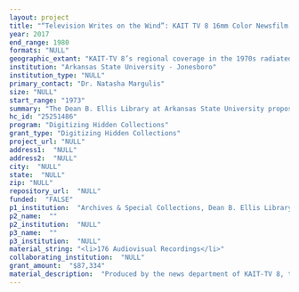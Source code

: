 ```yaml
--- 
layout: project 
title: "“Television Writes on the Wind”: KAIT TV 8 16mm Color Newsfilm Collection (1973-1980) from Northeast Arkansas and Southeast Missouri"
year: 2017
end_range: 1980
formats: "NULL"
geographic_extant: "KAIT-TV 8’s regional coverage in the 1970s radiated out ninety miles from Jonesboro, AR and included Clay, Craighead, Greene, Independence, Izard, Jackson, Lawrence, Mississippi, Poinsett, Randolph, and Sharp Counties in Arkansas; and Butler, Dunklin, Oregon, Pemiscot, and Ripley counties in Missouri; and western Tennessee."
institution: "Arkansas State University - Jonesboro"
institution_type: "NULL"
primary_contact: "Dr. Natasha Margulis"
size: "NULL"
start_range: "1973"
summary: "The Dean B. Ellis Library at Arkansas State University proposes to digitize the collection of KAIT TV 8 16mm color newsfilm with sound. This two-year project will digitize 176 reels to create high-quality digital surrogates of this analog newsfilm collection which was made by KAIT between 1973 and 1980. The project will result in item level metadata, finding aids, and digital access copies of these records which will be posted on our publicly accessible and searchable portal hosted by Preservica. This moving image collection is the only one of its kind for Northeast Arkansas and Southeast Missouri. Although the content of these reels seems to focus on localism, it will substantially enrich the scholarly narratives of the end of small agriculture, the Civil Rights movement, the worldwide energy crisis, the marginalization of rural America, and the activity of local politicians' involvement in national politics on behalf of fellow Arkansans."
hc_id: "25251486"
program: "Digitizing Hidden Collections"
grant_type: "Digitizing Hidden Collections"
project_url: "NULL"
address1:  "NULL"
address2:  "NULL"
city:  "NULL"
state:  "NULL"
zip: "NULL"
repository_url:  "NULL"
funded:  "FALSE"
p1_institution:  "Archives & Special Collections, Dean B. Ellis Library, Arkansas State University"
p2_name:  ""
p2_institution:  "NULL"
p3_name:  ""
p3_institution:  "NULL"
material_string: "<li>176 Audiovisual Recordings</li>"
collaborating_institution:  "NULL"
grant_amount:  "$87,334"
material_description:  "Produced by the news department of KAIT-TV 8, this collection consists of 206 reels of color 16mm newsfilm with sound which were rescued from a dumpster by the station manager, Ronnie Weston, and given to the Arkansas State Museum in 1989. The Museum transferred the reels in their original, shown-only-once (if at all) condition to Archives & Special Collections in 1998. Since then, the Archives has been in physical possession of these materials and stored them in a climate-controlled storage area. Based on our experience with the Pilot Project, we know that each reel contains 21-45 individual stories. These stories remind Americans in this time of “fake news,” that they once relied heavily upon local news reports for the news. Whether the topic is the end of small agriculture, the Civil Rights movement, the worldwide energy crisis, or the marginalization of rural America, these stories show how the national narrative played out in the Mississippi Delta region. Some of the most prominent themes in this collection cover: the 1976 U.S. Bicentennial Celebrations; the beginnings of the H.U.D. affordable housing crisis; the need for government assistance to handle local disaster areas; the influence of local politicians in national politics (Bill Clinton, Dale Bumpers, Bill Alexander, Jim Guy Tucker, J. William Fulbright) who were interviewed by news reporters who were also young and dynamic, such as Steve Cohen who ran news rooms from New York to Los Angeles and founded the stations for COURT TV."
---
```

